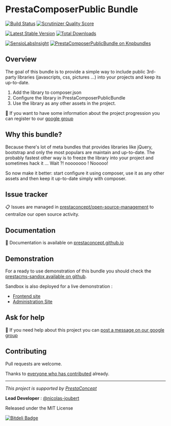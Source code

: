 # PrestaComposerPublic Bundle

[![Build Status](https://travis-ci.org/prestaconcept/PrestaComposerPublicBundle.png)](https://travis-ci.org/prestaconcept/PrestaComposerPublicBundle)
[![Scrutinizer Quality Score](https://scrutinizer-ci.com/g/prestaconcept/PrestaComposerPublicBundle/badges/quality-score.png?s=c9cd4805f46ef250b1310143ad8d955814513268)](https://scrutinizer-ci.com/g/prestaconcept/PrestaComposerPublicBundle/)

[![Latest Stable Version](https://poser.pugx.org/presta/composer-public-bundle/v/stable.png)](https://packagist.org/packages/presta/composer-public-bundle)
[![Total Downloads](https://poser.pugx.org/presta/composer-public-bundle/downloads.png)](https://packagist.org/packages/presta/composer-public-bundle)

[![SensioLabsInsight](https://insight.sensiolabs.com/projects/fc4b4416-def6-428c-b873-5fd1f5a9ad39/big.png)](https://insight.sensiolabs.com/projects/fc4b4416-def6-428c-b873-5fd1f5a9ad39)
[![PrestaComposerPublicBundle on Knpbundles](http://knpbundles.com/prestaconcept/PrestaComposerPublicBundle/badge)](http://knpbundles.com/prestaconcept/PrestaComposerPublicBundle)

## Overview

The goal of this bundle is to provide a simple way to include public 3rd-party
libraries (javascripts, css, pictures ...) into your projects and keep its up-to-date.

1. Add the library to composer.json
2. Configure the library in PrestaComposerPublicBundle
3. Use the library as any other assets in the project.

:speech_balloon: If you want to have some information about the project progression you can register to our [google group][4]

## Why this bundle?

Because there's lot of meta bundles that provides libraries like jQuery, bootstrap
and only the most populars are maintain and up-to-date.
The probably fastest other way is to freeze the library into your project and sometimes hack it ...
Wait ?! nooooooo ! Nooooo!

So now make it better: start configure it using composer, use it as any other assets
and then keep it up-to-date simply with composer.

## Issue tracker ##

:clipboard: Issues are managed in [prestaconcept/open-source-management](https://github.com/prestaconcept/open-source-management) to centralize our open source activity.

## Documentation ##

:book: Documentation is available on [prestaconcept.github.io][5]

## Demonstration ##

For a ready to use demonstration of this bundle you should check the [prestacms-sandox available on github][3].

Sandbox is also deployed for a live demonstration :

-   [Frontend site][6]
-   [Administration Site][7]


## Ask for help ##

:speech_balloon: If you need help about this project you can [post a message on our google group][4]

## Contributing

Pull requests are welcome.


Thanks to
[everyone who has contributed](https://github.com/prestaconcept/PrestaComposerPublicBundle/graphs/contributors) already.

---

*This project is supported by [PrestaConcept](http://www.prestaconcept.net)*

**Lead Developer** : [@nicolas-joubert](https://github.com/nicolas-joubert)

Released under the MIT License


[1]: http://getcomposer.org/doc/05-repositories.md#package-2
[2]: https://packagist.org/
[3]: https://github.com/prestaconcept/prestacms-sandbox
[4]: https://groups.google.com/forum/?hl=fr&fromgroups#!forum/prestacms-devs
[5]: http://prestaconcept.github.io/presta-composer-public/
[6]: http://sandbox.prestacms.com/
[7]: http://sandbox.prestacms.com/admin


[![Bitdeli Badge](https://d2weczhvl823v0.cloudfront.net/prestaconcept/prestacomposerpublicbundle/trend.png)](https://bitdeli.com/free "Bitdeli Badge")

